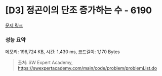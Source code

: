 # [D3] 정곤이의 단조 증가하는 수 - 6190 

[문제 링크](https://swexpertacademy.com/main/code/problem/problemDetail.do?contestProbId=AWcPjEuKAFgDFAU4) 

### 성능 요약

메모리: 196,724 KB, 시간: 1,430 ms, 코드길이: 1,170 Bytes



> 출처: SW Expert Academy, https://swexpertacademy.com/main/code/problem/problemList.do